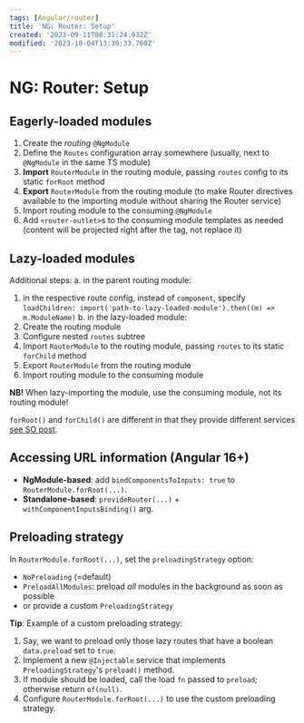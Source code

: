 ```yaml
---
tags: [Angular/router]
title: 'NG: Router: Setup'
created: '2023-09-11T08:31:24.932Z'
modified: '2023-10-04T13:39:33.760Z'
---
```


# NG: Router: Setup


## Eagerly-loaded modules
1. Create the _routing_ `@NgModule`
2. Define the `Routes` configuration array somewhere (usually, next to `@NgModule` in the same TS module)
2. **Import** `RouterModule` in the routing module, passing `routes` config to its static `forRoot` method
3. **Export** `RouterModule` from the routing module (to make Router directives available to the importing module without sharing the Router service)
4. Import routing module to the consuming `@NgModule`
5. Add `<router-outlet>`s to the consuming module templates as needed (content will be projected right after the tag, not replace it)


## Lazy-loaded modules

Additional steps:
a. in the parent routing module:
  1. in the respective route config, instead of `component`, specify `loadChildren: import('path-to-lazy-loaded-module').then((m) => m.ModuleName)`
b. in the lazy-loaded module:
  1. Create the routing module
  2. Configure nested `routes` subtree
  3. Import `RouterModule` to the routing module, passing `routes` to its static `forChild` method
  4. Export `RouterModule` from the routing module
  5. Import routing module to the consuming module

**NB!** When lazy-importing the module, use the consuming module, not its routing module!

`forRoot()` and `forChild()` are different in that they provide different services [see SO post](https://stackoverflow.com/a/56753173).


## Accessing URL information (**Angular 16**+)

- **NgModule-based**: add `bindComponentsToInputs: true` to `RouterModule.forRoot(...)`.
- **Standalone-based**: `provideRouter(...)` + `withComponentInputsBinding()` arg.


## Preloading strategy

In `RouterModule.forRoot(...)`, set the `preloadingStrategy` option:
- `NoPreloading` (=default)
- `PreloadAllModules`: preload _all_ modules in the background as soon as possible
- or provide a custom `PreloadingStrategy`

**Tip**: Example of a custom preloading strategy:
1. Say, we want to preload only those lazy routes that have a boolean `data.preload` set to `true`.
2. Implement a new `@Injectable` service that implements `PreloadingStrategy`'s `preload()` method.
3. If module should be loaded, call the load `fn` passed to `preload`; otherwise return `of(null)`.
4. Configure `RouterModule.forRoot(...)` to use the custom preloading strategy.

